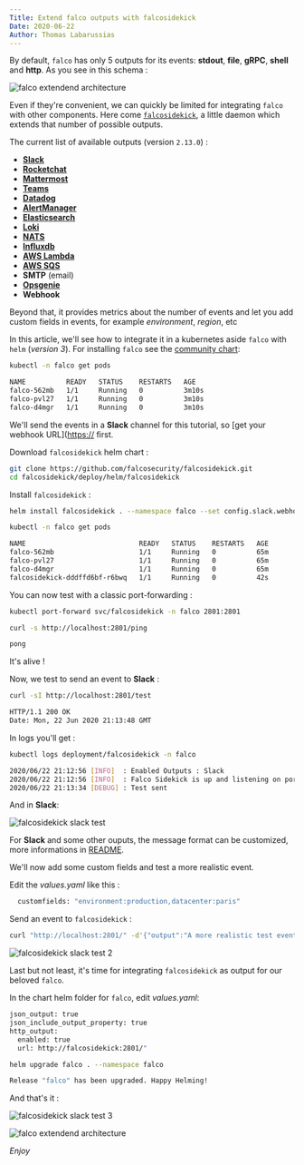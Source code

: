 ```yaml
---
Title: Extend falco outputs with falcosidekick
Date: 2020-06-22
Author: Thomas Labarussias
---
```

By default, `falco` has only 5 outputs for its events: **stdout**, **file**, **gRPC**, **shell** and **http**. As you see in this schema :

![falco extendend architecture](/img/falco-extended-architecture.png)

Even if they're convenient, we can quickly be limited for integrating `falco` with other components. Here come [`falcosidekick`](https://github.com/falcosecurity/falcosidekick), a little daemon which extends that number of possible outputs. 

The current list of available outputs (version `2.13.0`) : 
* [**Slack**](https://slack.com)
* [**Rocketchat**](https://rocket.chat/)
* [**Mattermost**](https://mattermost.com/)
* [**Teams**](https://products.office.com/en-us/microsoft-teams/group-chat-software)
* [**Datadog**](https://www.datadoghq.com/)
* [**AlertManager**](https://prometheus.io/docs/alerting/alertmanager/)
* [**Elasticsearch**](https://www.elastic.co/)
* [**Loki**](https://grafana.com/oss/loki)
* [**NATS**](https://nats.io/)
* [**Influxdb**](https://www.influxdata.com/products/influxdb-overview/)
* [**AWS Lambda**](https://aws.amazon.com/lambda/features/)
* [**AWS SQS**](https://aws.amazon.com/sqs/features/)
* **SMTP** (email)
* [**Opsgenie**](https://www.opsgenie.com/)
* **Webhook**

Beyond that, it provides metrics about the number of events and let you add custom fields in events, for example *environment*, *region*, etc

In this article, we'll see how to integrate it in a kubernetes aside `falco` with `helm` (*version 3*). For installing `falco` see the [community chart](https://github.com/falcosecurity/charts):

```bash
kubectl -n falco get pods

NAME          READY   STATUS    RESTARTS   AGE
falco-562mb   1/1     Running   0          3m10s
falco-pvl27   1/1     Running   0          3m10s
falco-d4mgr   1/1     Running   0          3m10s
```

We'll send the events in a **Slack** channel for this tutorial, so [get your webhook URL]([https://](https://api.slack.com/messaging/webhooks#create_a_webhook) first.

Download `falcosidekick` helm chart :

```bash
git clone https://github.com/falcosecurity/falcosidekick.git
cd falcosidekick/deploy/helm/falcosidekick
```

Install `falcosidekick` :

```bash
helm install falcosidekick . --namespace falco --set config.slack.webhookurl="https://hooks.slack.com/services/XXXX"
```
```bash
kubectl -n falco get pods

NAME                            READY   STATUS    RESTARTS   AGE
falco-562mb                     1/1     Running   0          65m
falco-pvl27                     1/1     Running   0          65m
falco-d4mgr                     1/1     Running   0          65m
falcosidekick-dddffd6bf-r6bwq   1/1     Running   0          42s
```

You can now test with a classic port-forwarding :

```bash
kubectl port-forward svc/falcosidekick -n falco 2801:2801
```

```bash
curl -s http://localhost:2801/ping

pong
```

It's alive !

Now, we test to send an event to **Slack** :

```bash
curl -sI http://localhost:2801/test

HTTP/1.1 200 OK
Date: Mon, 22 Jun 2020 21:13:48 GMT
```

In logs you'll get :

```bash
kubectl logs deployment/falcosidekick -n falco

2020/06/22 21:12:56 [INFO]  : Enabled Outputs : Slack
2020/06/22 21:12:56 [INFO]  : Falco Sidekick is up and listening on port 2801
2020/06/22 21:13:34 [DEBUG] : Test sent
```
And in **Slack**:

![falcosidekick slack test](/img/falcosidekick-slack-test.png)

For **Slack** and some other ouputs, the message format can be customized, more informations in [README](https://github.com/falcosecurity/falcosidekick/blob/master/README.md).

We'll now add some custom fields and test a more realistic event.

Edit the *values.yaml* like this :
```bash
  customfields: "environment:production,datacenter:paris"
```

Send an event to `falcosidekick` :
```bash
curl "http://localhost:2801/" -d'{"output":"A more realistic test event","priority":"Error","rule":"Fake rule","time":"2020-06-22T23:28:00.746609046Z", "output_fields": {"evt.time":1507591916746609046,"fd.name":"/bin/hack","proc.cmdline":"touch /bin/hack","user.name":"root"}}'
```
![falcosidekick slack test 2](/img/falcosidekick-slack-test2.png)

Last but not least, it's time for integrating `falcosidekick` as output for our beloved `falco`.

In the chart helm folder for `falco`, edit *values.yaml*:
```bash
json_output: true
json_include_output_property: true
http_output:
  enabled: true
  url: http://falcosidekick:2801/"
```
```bash
helm upgrade falco . --namespace falco

Release "falco" has been upgraded. Happy Helming!
```

And that's it :

![falcosidekick slack test 3](/img/falcosidekick-slack-test2.png)


![falco extendend architecture](/img/falcosidekick-color.png)

*Enjoy*